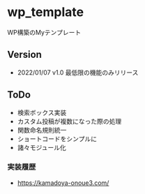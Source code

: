 # wp_template
WP構築のMyテンプレート

## Version
- 2022/01/07 v1.0 最低限の機能のみリリース

## ToDo
- 検索ボックス実装
- カスタム投稿が複数になった際の処理
- 関数命名規則統一
- ショートコードをシンプルに
- 諸々モジュール化

### 実装履歴
- https://kamadoya-onoue3.com/
